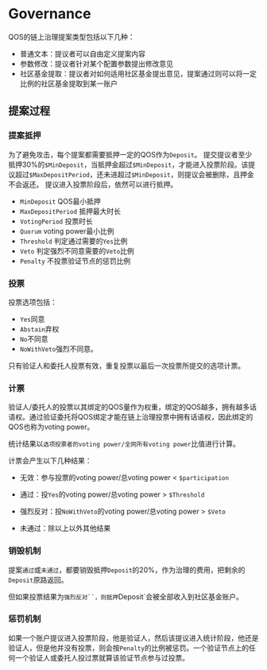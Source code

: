 # Governance


QOS的链上治理提案类型包括以下几种：

* 普通文本：提议者可以自由定义提案内容
* 参数修改：提议者针对某个配置参数提出修改意见
* 社区基金提取：提议者对如何适用社区基金提出意见，提案通过则可以将一定比例的社区基金提取到某一账户

## 提案过程

### 提案抵押

为了避免攻击，每个提案都需要抵押一定的QOS作为`Deposit`。
提交提议者至少抵押30%的`$MinDeposit`，当抵押金超过`$MinDeposit`，才能进入投票阶段。该提议超过`$MaxDepositPeriod`，还未进超过`$MinDeposit`，则提议会被删除，且押金不会返还。
提议进入投票阶段后，依然可以进行抵押。

* `MinDeposit` QOS最小抵押
* `MaxDepositPeriod` 抵押最大时长
* `VotingPeriod` 投票时长
* `Quorum` voting power最小比例
* `Threshold` 判定通过需要的`Yes`比例
* `Veto` 判定强烈不同意需要的`Veto`比例
* `Penalty` 不投票验证节点的惩罚比例

### 投票

投票选项包括：
* `Yes`同意
* `Abstain`弃权
* `No`不同意
* `NoWithVeto`强烈不同意。

只有验证人和委托人投票有效，重复投票以最后一次投票所提交的选项计票。

### 计票

验证人/委托人的投票以其绑定的QOS量作为权重，绑定的QOS越多，拥有越多话语权。通过验证委托将QOS绑定才能在链上治理投票中拥有话语权，因此绑定的QOS也称为voting power。

统计结果以`选项投票者的voting power/全网所有voting power`比值进行计算。

计票会产生以下几种结果：

* 无效：参与投票的voting power/总voting power < `$participation`

* 通过：投`Yes`的voting power/总voting power > `$Threshold`

* 强烈反对：投`NoWithVeto`的voting power/总voting power > `$Veto`

* 未通过：除以上以外其他结果

### 销毁机制

提案`通过`或`未通过`，都要销毁抵押`Deposit`的20%，作为治理的费用，把剩余的`Deposit`原路返回。

但如果投票结果为`强烈反对``，则抵押`Deposit`会被全部收入到社区基金账户。

### 惩罚机制

如果一个账户提议进入投票阶段，他是验证人，然后该提议进入统计阶段，他还是验证人，但是他并没有投票，则会按`Penalty`的比例被惩罚。一个验证节点上的任何一个验证人或委托人投过票就算该验证节点参与过投票。

